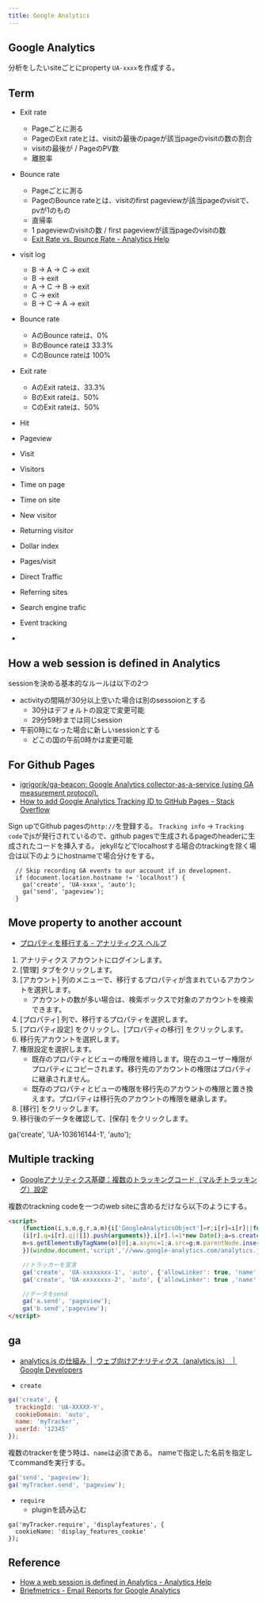 ```yaml
---
title: Google Analytics
---
```

## Google Analytics
分析をしたいsiteごとにproperty `UA-xxxx`を作成する。

## Term
* Exit rate
    * Pageごとに測る
    * PageのExit rateとは、visitの最後のpageが該当pageのvisitの数の割合
    * visitの最後が / PageのPV数
    * 離脱率
* Bounce rate
    * Pageごとに測る
    * PageのBounce rateとは、visitのfirst pageviewが該当pageのvisitで、pvが1のもの
    * 直帰率
    * 1 pageviewのvisitの数 / first pageviewが該当pageのvisitの数
    * [Exit Rate vs. Bounce Rate - Analytics Help](https://support.google.com/analytics/answer/2525491?hl=en)

* visit log
    * B -> A -> C -> exit
    * B -> exit
    * A -> C -> B -> exit
    * C -> exit
    * B -> C -> A -> exit
* Bounce rate
    * AのBounce rateは、0%
    * BのBounce rateは 33.3%
    * CのBounce rateは 100%
* Exit rate
    * AのExit rateは、33.3%
    * BのExit rateは、50%
    * CのExit rateは、50%


* Hit
* Pageview
* Visit
* Visitors
* Time on page
* Time on site
* New visitor
* Returning visitor
* Dollar index
* Pages/visit
* Direct Traffic
* Referring sites
* Search engine trafic
* Event tracking
*


## How a web session is defined in Analytics
sessionを決める基本的なルールは以下の2つ

* activityの間隔が30分以上空いた場合は別のsessoionとする
    * 30分はデフォルトの設定で変更可能
    * 29分59秒までは同じsession
* 午前0時になった場合に新しいsessionとする
    * どこの国の午前0時かは変更可能

## For Github Pages
* [igrigorik/ga-beacon: Google Analytics collector-as-a-service (using GA measurement protocol).](https://github.com/igrigorik/ga-beacon)
* [How to add Google Analytics Tracking ID to GitHub Pages - Stack Overflow](https://stackoverflow.com/questions/17207458/how-to-add-google-analytics-tracking-id-to-github-pages)

Sign upでGithub pagesの`http://`を登録する。
`Tracking info` -> `Tracking code`でjsが発行されているので、github pagesで生成されるpageのheaderに生成されたコードを挿入する。
jekyllなどでlocalhostする場合のtrackingを除く場合は以下のようにhostnameで場合分けをする。

```
  // Skip recording GA events to our account if in development.
  if (document.location.hostname != 'localhost') {
    ga('create', 'UA-xxxx', 'auto');
    ga('send', 'pageview');
  }
```

## Move property to another account
* [プロパティを移行する - アナリティクス ヘルプ](https://support.google.com/analytics/answer/6370521?hl=ja)

1. アナリティクス アカウントにログインします。
2. [管理] タブをクリックします。
3. [アカウント] 列のメニューで、移行するプロパティが含まれているアカウントを選択します。
    * アカウントの数が多い場合は、検索ボックスで対象のアカウントを検索できます。
4. [プロパティ] 列で、移行するプロパティを選択します。
5. [プロパティ設定] をクリックし、[プロパティの移行] をクリックします。
6. 移行先アカウントを選択します。
7. 権限設定を選択します。
    * 既存のプロパティとビューの権限を維持します。現在のユーザー権限がプロパティにコピーされます。移行先のアカウントの権限はプロパティに継承されません。
    * 既存のプロパティとビューの権限を移行先のアカウントの権限と置き換えます。プロパティは移行先のアカウントの権限を継承します。
8. [移行] をクリックします。
9. 移行後のデータを確認して、[保存] をクリックします。

  ga('create', 'UA-103616144-1', 'auto');

## Multiple tracking
* [Googleアナリティクス基礎：複数のトラッキングコード（マルチトラッキング）設定](http://www.kagua.biz/tracking/multitracking.html)

複数のtrackning codeを一つのweb siteに含めるだけなら以下のようにする。

```html
<script>
    (function(i,s,o,g,r,a,m){i['GoogleAnalyticsObject']=r;i[r]=i[r]||function(){
    (i[r].q=i[r].q||[]).push(arguments)},i[r].l=1*new Date();a=s.createElement(o),
    m=s.getElementsByTagName(o)[0];a.async=1;a.src=g;m.parentNode.insertBefore(a,m)
    })(window,document,'script','//www.google-analytics.com/analytics.js','ga');

    //トラッカーを宣言
    ga('create', 'UA-xxxxxxxx-1', 'auto', {'allowLinker': true, 'name': 'a'});
    ga('create', 'UA-xxxxxxxx-2', 'auto', {'allowLinker': true ,'name': 'b'});

    //データをsend
    ga('a.send', 'pageview');
    ga('b.send','pageview');
</script>
```

## ga
* [analytics.js の仕組み  |  ウェブ向けアナリティクス（analytics.js）  |  Google Developers](https://developers.google.com/analytics/devguides/collection/analyticsjs/how-analyticsjs-works?hl=ja)

* `create`

```javascript
ga('create', {
  trackingId: 'UA-XXXXX-Y',
  cookieDomain: 'auto',
  name: 'myTracker',
  userId: '12345'
});
```

複数のtrackerを使う時は、`name`は必須である。
nameで指定した名前を指定してcommandを実行する。

```javascript
ga('send', 'pageview');
ga('myTracker.send', 'pageview');
```

* `require`
    * pluginを読み込む

```
ga('myTracker.require', 'displayfeatures', {
  cookieName: 'display_features_cookie'
});
```

## Reference
* [How a web session is defined in Analytics - Analytics Help](https://support.google.com/analytics/answer/2731565?hl=en)
* [Briefmetrics - Email Reports for Google Analytics](https://briefmetrics.com/articles/remove-localhost-from-referrers)
